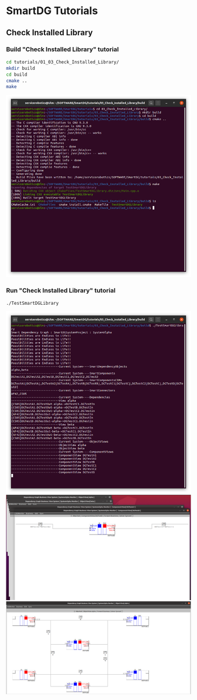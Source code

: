 # SmartDG Tutorials
## Check Installed Library

### Build "Check Installed Library" tutorial

```bash
cd tutorials/01_03_Check_Installed_Library/
mkdir build
cd build
cmake ..
make
```

![alt text](Check_Installed_Library_A.png)

### Run "Check Installed Library" tutorial

```bash
./TestSmartDGLibrary
```

![alt text](Check_Installed_Library_B1.png)
![alt text](Check_Installed_Library_B2.png)
![alt text](Check_Installed_Library_B3.png)
